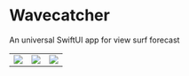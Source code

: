 # Wavecatcher

An universal SwiftUI app for view surf forecast

<table>
<tbody>
<tr>
<td><img src="https://github.com/ifau/Wavecatcher/assets/3402520/99039634-d704-4b6a-b689-f7d883b5ac7f"></a></td>
<td><img src="https://github.com/ifau/Wavecatcher/assets/3402520/8630a504-601e-412b-8f16-d67345454363"></a></td>
<td><img src="https://github.com/ifau/Wavecatcher/assets/3402520/8d48c4d4-d722-4849-8ed7-d7c7b0529a70"></a></td>
</tr>
</tbody>
</table>